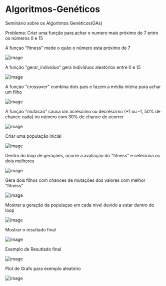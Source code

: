 # Algoritmos-Genéticos
Seminário sobre os Algoritmos Genéticos(GAs)

Problema: Criar uma função para achar o numero mais próximo de 7 entro os números 0 e 15

A funçao "fitness" mede o quão o número esta próximo de 7

![image](https://github.com/user-attachments/assets/f18347cd-cb34-4ce2-955e-2c19a142bc6f)

A função "gerar_individuo" gera indivíduos aleatórios entre 0 e 15

![image](https://github.com/user-attachments/assets/2177fb62-77af-459b-bfe9-f5a0eff9c80a)

A funçào "crossover" combina dois pais e fazem a média inteira para achar um filho

![image](https://github.com/user-attachments/assets/2a60bd57-e9a8-4ccd-b1a5-340c8dcde0a3)

A função "mutacao" causa um acréscimo ou decréscimo (+1 ou -1, 50% de chance cada) no número com 30% de chance de ocorrer

![image](https://github.com/user-attachments/assets/fb3e77ab-bc1c-4469-bd5b-656bcc555f57)

Criar uma população inicial

![image](https://github.com/user-attachments/assets/17842feb-d8f6-4771-aae1-96b44d1dd0e6)


Dentro do loop de gerações, ocorre a avaliação do "fitness" e seleciona os dois melhores

![image](https://github.com/user-attachments/assets/82133f58-b424-4f65-9d67-5612ccd86bc0)

Gera dois filhos com chances de mutações dos valores com melhor "fitness"

![image](https://github.com/user-attachments/assets/90c30c85-4e88-4041-afc1-2fbe4bec83aa)

Mostrar a geração da populaçao em cada nivel devido a estar dentro do loop

![image](https://github.com/user-attachments/assets/24fd453f-5908-4e8f-951d-645d47fccc6c)

Mostrar o resultado final

![image](https://github.com/user-attachments/assets/52d43084-9c56-44f6-9527-adbfa322e400)

Exemplo de Resutlado final

![image](https://github.com/user-attachments/assets/0545becf-c3c4-4c63-91b2-8de811b6edab)

Plot de Grafo para exemplo aleatório

![image](https://github.com/user-attachments/assets/77edc410-31cb-49ff-9615-2b1f29b99189)



